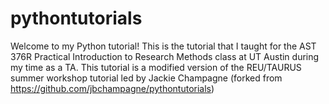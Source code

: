 # pythontutorials

Welcome to my Python tutorial! This is the tutorial that I taught for the AST 376R Practical Introduction to Research Methods class at UT Austin during my time as a TA.
This tutorial is a modified version of the REU/TAURUS summer workshop tutorial led by Jackie Champagne (forked from https://github.com/jbchampagne/pythontutorials)
